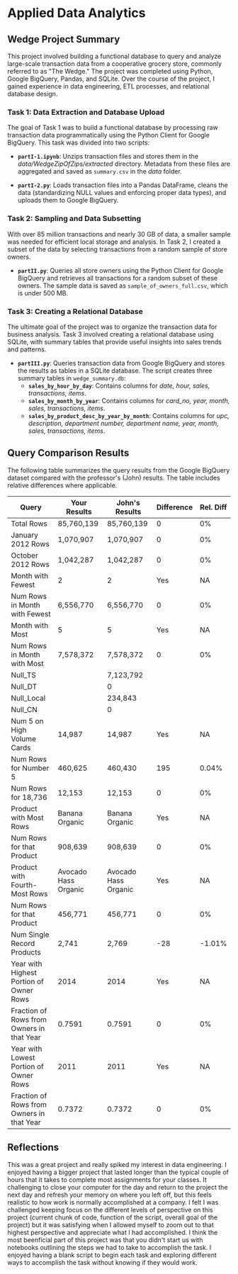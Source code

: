 # Applied Data Analytics
## Wedge Project Summary

This project involved building a functional database to query and analyze large-scale transaction data from a cooperative grocery store, commonly referred to as "The Wedge." The project was completed using Python, Google BigQuery, Pandas, and SQLite. Over the course of the project, I gained experience in data engineering, ETL processes, and relational database design.

### Task 1: Data Extraction and Database Upload

The goal of Task 1 was to build a functional database by processing raw transaction data programmatically using the Python Client for Google BigQuery. This task was divided into two scripts:

- **`partI-1.ipynb`**: Unzips transaction files and stores them in the *data/WedgeZipOfZips/extracted* directory. Metadata from these files are aggregated and saved as `summary.csv` in the *data* folder.
  
- **`partI-2.py`**: Loads transaction files into a Pandas DataFrame, cleans the data (standardizing NULL values and enforcing proper data types), and uploads them to Google BigQuery.

### Task 2: Sampling and Data Subsetting

With over 85 million transactions and nearly 30 GB of data, a smaller sample was needed for efficient local storage and analysis. In Task 2, I created a subset of the data by selecting transactions from a random sample of store owners.

- **`partII.py`**: Queries all store owners using the Python Client for Google BigQuery and retrieves all transactions for a random subset of these owners. The sample data is saved as `sample_of_owners_full.csv`, which is under 500 MB.

### Task 3: Creating a Relational Database

The ultimate goal of the project was to organize the transaction data for business analysis. Task 3 involved creating a relational database using SQLite, with summary tables that provide useful insights into sales trends and patterns.

- **`partIII.py`**: Queries transaction data from Google BigQuery and stores the results as tables in a SQLite database. The script creates three summary tables in `wedge_summary.db`:
  - **`sales_by_hour_by_day`**: Contains columns for *date, hour, sales, transactions, items*.
  - **`sales_by_month_by_year`**: Contains columns for *card_no, year, month, sales, transactions, items*.
  - **`sales_by_product_desc_by_year_by_month`**: Contains columns for *upc, description, department number, department name, year, month, sales, transactions, items*.

## Query Comparison Results

The following table summarizes the query results from the Google BigQuery dataset compared with the professor's (John) results. The table includes relative differences where applicable.

| Query | Your Results | John's Results | Difference | Rel. Diff |
|---|---|---|---|---|
| Total Rows | 85,760,139 | 85,760,139 | 0 | 0% |
| January 2012 Rows | 1,070,907 | 1,070,907 | 0 | 0% |
| October 2012 Rows | 1,042,287 | 1,042,287 | 0 | 0% |
| Month with Fewest | 2 | 2 | Yes | NA |
| Num Rows in Month with Fewest | 6,556,770 | 6,556,770 | 0 | 0% |
| Month with Most | 5 | 5 | Yes | NA |
| Num Rows in Month with Most | 7,578,372 | 7,578,372 | 0 | 0% |
| Null_TS | | 7,123,792 | | |
| Null_DT | | 0 | | |
| Null_Local | | 234,843 | | |
| Null_CN | | 0 | | |
| Num 5 on High Volume Cards | 14,987 | 14,987 | Yes | NA |
| Num Rows for Number 5 | 460,625 | 460,430 | 195 | 0.04% |
| Num Rows for 18,736 | 12,153 | 12,153 | 0 | 0% |
| Product with Most Rows | Banana Organic | Banana Organic | Yes | NA |
| Num Rows for that Product | 908,639 | 908,639 | 0 | 0% |
| Product with Fourth-Most Rows | Avocado Hass Organic | Avocado Hass Organic | Yes | NA |
| Num Rows for that Product | 456,771 | 456,771 | 0 | 0% |
| Num Single Record Products | 2,741 | 2,769 | -28 | -1.01% |
| Year with Highest Portion of Owner Rows | 2014 | 2014 | Yes | NA |
| Fraction of Rows from Owners in that Year | 0.7591 | 0.7591 | 0 | 0% |
| Year with Lowest Portion of Owner Rows | 2011 | 2011 | Yes | NA |
| Fraction of Rows from Owners in that Year | 0.7372 | 0.7372 | 0 | 0% |

## Reflections

This was a great project and really spiked my interest in data engineering. I enjoyed having a bigger project that lasted longer than the typical couple of hours that it takes to complete most assignments for your classes. It challenging to close your computer for the day and return to the project the next day and refresh your memory on where you left off, but this feels realistic to how work is normally accomplished at a company. I felt I was challenged keeping focus on the different levels of perspective on this project (current chunk of code, function of the script, overall goal of the project) but it was satisfying when I allowed myself to zoom out to that highest perspective and appreciate what I had accomplished. I think the most beenficial part of this project was that you didn't start us with notebooks outlining the steps we had to take to accomplish the task. I enjoyed having a blank script to begin each task and exploring different ways to accomplish the task without knowing if they would work. 
